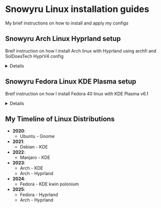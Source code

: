# Snowyru Linux installation guides

My brief instructions on how to install and apply my configs

## Snowyru Arch Linux Hyprland setup

Breif instruction on how I install Arch linux with Hyprland using archfi and SolDoesTech HyprV4 config

<details>

### (1) Hyprland installi

1. Arch live boot
   1. Wifi device name `iwctl device list`
   2. Wifi connection using `iwctl station DEVICE connect SSID`
   3. On arch live boot use `curl -LO archfi.sf.net/archfi`
   4. then run it `sh ./archfi`
2. After arch install
   1. Login to root
   2. Connect to wifi using `nmtui`
   3. Add user to wheel group with `useradd -m -G wheel -s /bin/bash username`
   4. set password with `passwd username`
   5. Enable sudo for wheel group with `EDITOR=vim visudo`
      1. Then uncomment `%wheel ALL=(ALL:ALL): ALL`
   6. Exit and log into username
3. Hyprland install
   1. use `sudo pacman -S hyprland kitty gtk3 git base-devel`
   2. clone soldoestech hyprlandv4 using `git clone https://github.com/SolDoesTech/HyprV4.git`
   3. Then run the set-hypr script

### (2) .config

1. Clone the config files with `git clone https://github.com/snowyru/.dotfiles.git`
2. Copy the config files over into the .config directory

### (3) pacman -S

#### All my packages I use

install nvm (node version manager) replace with latest version `curl -o- https://raw.githubusercontent.com/nvm-sh/nvm/v0.39.7/install.sh | bash`
Then install node with `nvm install lts` or the latest version

`sudo pacman -S vim neovim fastfetch grep base-devel cmatrix git-lfs`
`discord firefox libreoffice-still obs-studio timeshift`
`pipewire pipewire-alsa pipewire-jack pipewire-pulse wireplumber easyeffects qjackctl`

`yay -S github-desktop-bin`
`microsoft-edge-stable-bin`
`obsidian-bin`
`onedrive protonvpn`
`visual-studio-code-bin`
`whatsapp-for-linux`
`xremap`
`nvim-packer-git`

### Notes

running a sudo required app like timeshift requires the -E command so I cannot use wofi like normal
use `sudo -E timeshift-gtk` to open it or with gparted use `sudo -E gparted`

</details>


## Snowyru Fedora Linux KDE Plasma setup

Breif instruction on how I install Fedora 40 linux with KDE Plasma v6.1

<details>

### (1) Follow gui install from the fedora kde spin

https://fedoraproject.org/spins/

### (2) Optimise the dnf config file

Edit the dnf.conf file to allow for the fastestmirror, parallel downloads, keeping chached downloads and allow press enter to proceed.

sudo vi /etc/dnf/dnf.conf

```
fastestmirror=True
max_parallel_downloads=5
defaultyes=True
keepcache=True
```

No run an update with  `sudo dnf update`

### (3) Allow for wider selection of packages (rpm fusion, flathub)

1. Enable rpm fusion
   1. https://rpmfusion.org/Configuration
2. Enable flathub
   1. https://flatpak.org/setup/Fedora

### (4) Install base-essentials 

1. `sudo dnf groupinstall "Development Tools" "Development Libraries"`

### (5) Backup and restore with konsave (optional - can just redo all customisation themes)

1. https://github.com/Prayag2/konsave
2. konsave is a cli backup tool that creates a .knsv file that is roughly 120MB (so I didn't upload this to github)
3. Install with python 3 as instructed
4. Save your config with `konsave -s <profile name>`
5. Export that config with `konsave -e <profile name>`
6. Restore that config with `konsave -i <path to the file>` and apply with `konsave -a <profile name>`

### (6) Restore shortcuts (keybinds)

1. kde plasma provides a button in the shortcut settings page to import and export shortcuts.
2. There is a shortcut file exported in the plasma directory in this repo. Note that there are keybinds for polonium (tiling wm) downloaded from the kwinScripts settings store.

### (7) dnf install

#### All my packages I use

` sudo dnf install timeshift fastfetch kitty kvantum python3-pip cmatrix neovim`

` flatpak install flathub com.ktechpit.whatsie com.visualstudio.code md.obsidian.Obsidian com.obsproject.Studio org.shotcut.Shotcut com.microsoft.Edge com.protonvpn.www io.github.shiftey.Desktop `

### Note:

By default fedora names the hostname 'fedora'. Which can be change using this  `sudo hostnamectl set-hostname "New_Custom_Name" `

Timeshift restore does not restore however it does backup all files which can be acessed using a file manager

I use xremap as a universal keyremapper in wayland. Using the autostart in KDE settings I autostart the konsole using the `xremap.desktop` file provided to be placed in `~/.config/autostart/`. This launches a terminal to prompt for the password to run xremap

For discord the flatpak kept on crashing so I used this method instead
`sudo dnf install https://download1.rpmfusion.org/nonfree/fedora/rpmfusion-nonfree-release-$(rpm -E %fedora).noarch.rpm`
`sudo dnf update`
`sudo dnf install discord`

For remote desktop apps to work install the x11 version of kde
`sudo dnf install plasma-workspace-x11.x86_64`
or `sudo dnf install plasma-workspace-x11 kwin-x11`

To apply slight transparency and no border and title bars to all windows use the window rules settings and select unimportant then apply the rule

</details>

## My Timeline of Linux Distributions

- **2020**:
   - Ubuntu - Gnome
- **2021**:
   - Debian - KDE
- **2022**:
   - Manjaro - KDE
- **2023**:
   - Arch - KDE
   - Arch - Hyprland
- **2024**:
   - Fedora - KDE kwin polonium
- **2025**:
   - Fedora - Hyprland
   - Arch - Hyprland 

